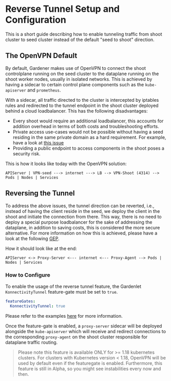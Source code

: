 # Reverse Tunnel Setup and Configuration 

This is a short guide describing how to enable tunneling traffic from shoot cluster to seed cluster instead of the default "seed to shoot" direction. 

## The OpenVPN Default

By default, Gardener makes use of OpenVPN to connect the shoot controlplane running on the seed cluster to the dataplane 
running on the shoot worker nodes, usually in isolated networks. This is achieved by having a sidecar to certain control plane components such as the `kube-apiserver` and `prometheus`. 

With a sidecar, all traffic directed to the cluster is intercepted by iptables rules and redirected 
to the tunnel endpoint in the shoot cluster deployed behind a cloud loadbalancer. This has the following disadvantages: 

- Every shoot would require an additional loadbalancer, this accounts for addition overhead in terms of both costs and troubleshooting efforts.
- Private access use-cases would not be possible without having a seed residing in the same private domain as a hard requirement. For example, have a look at [this issue](https://github.com/gardener/gardener-extension-provider-gcp/issues/56)
- Providing a public endpoint to access components in the shoot poses a security risk.

This is how it looks like today with the OpenVPN solution: 

`APIServer | VPN-seed ---> internet ---> LB --> VPN-Shoot (4314) --> Pods | Nodes | Services`


## Reversing the Tunnel

To address the above issues, the tunnel direction can be reverted, i.e., instead of having the client reside in the seed, 
we deploy the client in the shoot and initiate the connection from there. This way, there is no need to deploy a special purpose 
loadbalancer for the sake of addressing the dataplane, in addition to saving costs, this is considered the more secure alternative. 
For more information on how this is achieved, please have a look at the following [GEP](../proposals/11-apiserver-network-proxy.md). 

How it should look like at the end: 

`APIServer <-> Proxy-Server <--- internet <--- Proxy-Agent --> Pods | Nodes | Services`

### How to Configure

To enable the usage of the reverse tunnel feature, the Gardenlet `KonnectivityTunnel` feature-gate must be set to `true`.
```yaml
featureGates:
  KonnectivityTunnel: true
``` 
Please refer to the examples [here](https://github.com/gardener/gardener/blob/master/example/20-componentconfig-gardenlet.yaml) for more information. 

Once the feature-gate is enabled, a `proxy-server` sidecar will be deployed alongside the `kube-apiserver` which will receive and redirect connections 
to the corresponding `proxy-agent` on the shoot cluster responsible for dataplane traffic routing. 

> Please note this feature is available ONLY for >= 1.18 kubernetes clusters. For clusters with Kubernetes version < 1.18, OpenVPN will be used by default even if the featuregate is enabled.
> Furthermore, this feature is still in Alpha, so you might see instabilities every now and then. 

